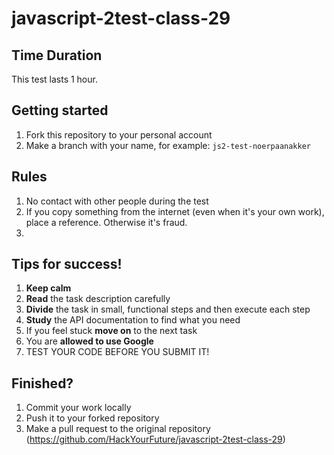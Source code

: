 # javascript-2test-class-29

## Time Duration

This test lasts 1 hour.

## Getting started

1. Fork this repository to your personal account
2. Make a branch with your name, for example: `js2-test-noerpaanakker`

## Rules
1. No contact with other people during the test
2. If you copy something from the internet (even when it's your own work), place a reference. Otherwise it's fraud.
3. 

## Tips for success!

1. **Keep calm**
2. **Read** the task description carefully
3. **Divide** the task in small, functional steps and then execute each step
4. **Study** the API documentation to find what you need
5. If you feel stuck **move on** to the next task
6. You are **allowed to use Google** 
7. TEST YOUR CODE BEFORE YOU SUBMIT IT!

## Finished?

1. Commit your work locally
2. Push it to your forked repository
3. Make a pull request to the original repository (https://github.com/HackYourFuture/javascript-2test-class-29)
